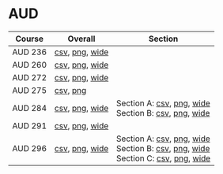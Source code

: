 # AUD

| Course | Overall | Section |
| ------ | ------- | ------- |
| AUD 236 | [csv](https://github.com/UCSD-Historical-Enrollment-Data/2024Spring/blob/main/overall/AUD%20236.csv), [png](https://raw.githubusercontent.com/UCSD-Historical-Enrollment-Data/2024Spring/main/plot_overall/AUD%20236.png), [wide](https://raw.githubusercontent.com/UCSD-Historical-Enrollment-Data/2024Spring/main/plot_overall_wide/AUD%20236.png) |  |
| AUD 260 | [csv](https://github.com/UCSD-Historical-Enrollment-Data/2024Spring/blob/main/overall/AUD%20260.csv), [png](https://raw.githubusercontent.com/UCSD-Historical-Enrollment-Data/2024Spring/main/plot_overall/AUD%20260.png), [wide](https://raw.githubusercontent.com/UCSD-Historical-Enrollment-Data/2024Spring/main/plot_overall_wide/AUD%20260.png) |  |
| AUD 272 | [csv](https://github.com/UCSD-Historical-Enrollment-Data/2024Spring/blob/main/overall/AUD%20272.csv), [png](https://raw.githubusercontent.com/UCSD-Historical-Enrollment-Data/2024Spring/main/plot_overall/AUD%20272.png), [wide](https://raw.githubusercontent.com/UCSD-Historical-Enrollment-Data/2024Spring/main/plot_overall_wide/AUD%20272.png) |  |
| AUD 275 | [csv](https://github.com/UCSD-Historical-Enrollment-Data/2024Spring/blob/main/overall/AUD%20275.csv), [png](https://raw.githubusercontent.com/UCSD-Historical-Enrollment-Data/2024Spring/main/plot_overall/AUD%20275.png) |  |
| AUD 284 | [csv](https://github.com/UCSD-Historical-Enrollment-Data/2024Spring/blob/main/overall/AUD%20284.csv), [png](https://raw.githubusercontent.com/UCSD-Historical-Enrollment-Data/2024Spring/main/plot_overall/AUD%20284.png), [wide](https://raw.githubusercontent.com/UCSD-Historical-Enrollment-Data/2024Spring/main/plot_overall_wide/AUD%20284.png) | Section A: [csv](https://github.com/UCSD-Historical-Enrollment-Data/2024Spring/blob/main/section/AUD%20284_A.csv), [png](https://raw.githubusercontent.com/UCSD-Historical-Enrollment-Data/2024Spring/main/plot_section/AUD%20284_A.png), [wide](https://raw.githubusercontent.com/UCSD-Historical-Enrollment-Data/2024Spring/main/plot_section_wide/AUD%20284_A.png)<br>Section B: [csv](https://github.com/UCSD-Historical-Enrollment-Data/2024Spring/blob/main/section/AUD%20284_B.csv), [png](https://raw.githubusercontent.com/UCSD-Historical-Enrollment-Data/2024Spring/main/plot_section/AUD%20284_B.png), [wide](https://raw.githubusercontent.com/UCSD-Historical-Enrollment-Data/2024Spring/main/plot_section_wide/AUD%20284_B.png) |
| AUD 291 | [csv](https://github.com/UCSD-Historical-Enrollment-Data/2024Spring/blob/main/overall/AUD%20291.csv), [png](https://raw.githubusercontent.com/UCSD-Historical-Enrollment-Data/2024Spring/main/plot_overall/AUD%20291.png), [wide](https://raw.githubusercontent.com/UCSD-Historical-Enrollment-Data/2024Spring/main/plot_overall_wide/AUD%20291.png) |  |
| AUD 296 | [csv](https://github.com/UCSD-Historical-Enrollment-Data/2024Spring/blob/main/overall/AUD%20296.csv), [png](https://raw.githubusercontent.com/UCSD-Historical-Enrollment-Data/2024Spring/main/plot_overall/AUD%20296.png), [wide](https://raw.githubusercontent.com/UCSD-Historical-Enrollment-Data/2024Spring/main/plot_overall_wide/AUD%20296.png) | Section A: [csv](https://github.com/UCSD-Historical-Enrollment-Data/2024Spring/blob/main/section/AUD%20296_A.csv), [png](https://raw.githubusercontent.com/UCSD-Historical-Enrollment-Data/2024Spring/main/plot_section/AUD%20296_A.png), [wide](https://raw.githubusercontent.com/UCSD-Historical-Enrollment-Data/2024Spring/main/plot_section_wide/AUD%20296_A.png)<br>Section B: [csv](https://github.com/UCSD-Historical-Enrollment-Data/2024Spring/blob/main/section/AUD%20296_B.csv), [png](https://raw.githubusercontent.com/UCSD-Historical-Enrollment-Data/2024Spring/main/plot_section/AUD%20296_B.png), [wide](https://raw.githubusercontent.com/UCSD-Historical-Enrollment-Data/2024Spring/main/plot_section_wide/AUD%20296_B.png)<br>Section C: [csv](https://github.com/UCSD-Historical-Enrollment-Data/2024Spring/blob/main/section/AUD%20296_C.csv), [png](https://raw.githubusercontent.com/UCSD-Historical-Enrollment-Data/2024Spring/main/plot_section/AUD%20296_C.png), [wide](https://raw.githubusercontent.com/UCSD-Historical-Enrollment-Data/2024Spring/main/plot_section_wide/AUD%20296_C.png) |
